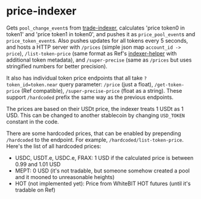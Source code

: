 # price-indexer

Gets `pool_change_event`s from [trade-indexer](https://github.com/INTEARnear/trade-indexer), calculates 'price token0 in token1' and 'price token1 in token0', and pushes it as `price_pool_event`s and `price_token_event`s.
Also pushes updates for all tokens every 5 seconds, and hosts a HTTP server with `/prices` (simple json map `account_id -> price`), `/list-token-price` (same format as Ref's [indexer-helper](https://github.com/ref-finance/indexer-helper) with additional token metadata), and `/super-precise` (same as `/prices` but uses stringified numbers for better precision).

It also has individual token price endpoints that all take `?token_id=token.near` query parameter: `/price` (just a float), `/get-token-price` (Ref compatible), `/super-precise-price` (float as a string). These support `/hardcoded` prefix the same way as the previous endpoints.

The prices are based on their USDt price, the indexer treats 1 USDt as 1 USD. This can be changed to another stablecoin by changing `USD_TOKEN` constant in the code.

There are some hardcoded prices, that can be enabled by prepending `/hardcoded` to the endpoint. For example, `/hardcoded/list-token-price`. Here's the list of all hardcoded prices:

- USDC, USDT.e, USDC.e, FRAX: 1 USD if the calculated price is between 0.99 and 1.01 USD
- MEPT: 0 USD (it's not tradable, but someone somehow created a pool and it mooned to unreasonable heights)
- HOT (not implemented yet): Price from WhiteBIT HOT futures (until it's tradable on Ref)
